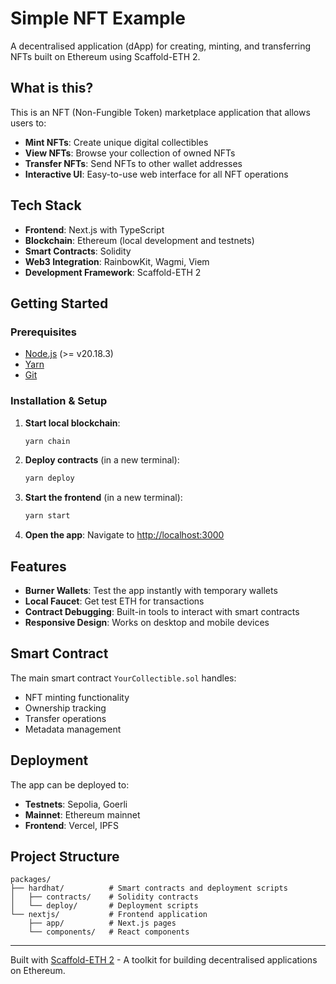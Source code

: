 # Simple NFT Example

A decentralised application (dApp) for creating, minting, and transferring NFTs built on Ethereum using Scaffold-ETH 2.

## What is this?

This is an NFT (Non-Fungible Token) marketplace application that allows users to:

- **Mint NFTs**: Create unique digital collectibles
- **View NFTs**: Browse your collection of owned NFTs  
- **Transfer NFTs**: Send NFTs to other wallet addresses
- **Interactive UI**: Easy-to-use web interface for all NFT operations

## Tech Stack

- **Frontend**: Next.js with TypeScript
- **Blockchain**: Ethereum (local development and testnets)
- **Smart Contracts**: Solidity
- **Web3 Integration**: RainbowKit, Wagmi, Viem
- **Development Framework**: Scaffold-ETH 2

## Getting Started

### Prerequisites

- [Node.js](https://nodejs.org/) (>= v20.18.3)
- [Yarn](https://yarnpkg.com/)
- [Git](https://git-scm.com/)

### Installation & Setup

1. **Start local blockchain**:
   ```bash
   yarn chain
   ```

2. **Deploy contracts** (in a new terminal):
   ```bash
   yarn deploy
   ```

3. **Start the frontend** (in a new terminal):
   ```bash
   yarn start
   ```

4. **Open the app**: Navigate to [http://localhost:3000](http://localhost:3000)

## Features

- **Burner Wallets**: Test the app instantly with temporary wallets
- **Local Faucet**: Get test ETH for transactions
- **Contract Debugging**: Built-in tools to interact with smart contracts
- **Responsive Design**: Works on desktop and mobile devices

## Smart Contract

The main smart contract `YourCollectible.sol` handles:
- NFT minting functionality
- Ownership tracking
- Transfer operations
- Metadata management

## Deployment

The app can be deployed to:
- **Testnets**: Sepolia, Goerli
- **Mainnet**: Ethereum mainnet
- **Frontend**: Vercel, IPFS

## Project Structure

```
packages/
├── hardhat/          # Smart contracts and deployment scripts
│   ├── contracts/    # Solidity contracts
│   └── deploy/       # Deployment scripts
└── nextjs/           # Frontend application
    ├── app/          # Next.js pages
    └── components/   # React components
```

---

Built with [Scaffold-ETH 2](https://scaffoldeth.io) - A toolkit for building decentralised applications on Ethereum.